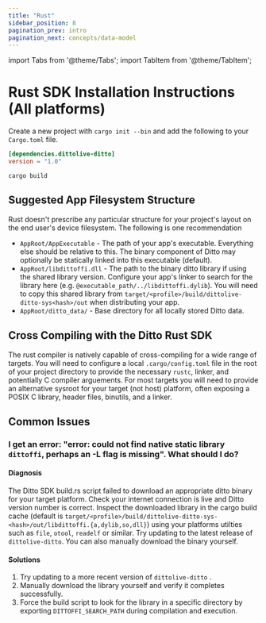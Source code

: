 ```yaml
---
title: "Rust"
sidebar_position: 8
pagination_prev: intro
pagination_next: concepts/data-model
---
```


import Tabs from '@theme/Tabs';
import TabItem from '@theme/TabItem';

# Rust SDK Installation Instructions (All platforms)

Create a new project with `cargo init --bin` and add the following to your `Cargo.toml` file.

```toml
[dependencies.dittolive-ditto]
version = "1.0"
```

```console
cargo build
```

## Suggested App Filesystem Structure

Rust doesn't prescribe any particular structure for your project's layout on the end user's device filesystem. The following is one recommendation

* `AppRoot/AppExecutable` - The path of your app's executable. Everything else should be relative to this. The binary component of Ditto may optionally be statically linked into this executable (default).
* `AppRoot/libdittoffi.dll` -  The path to the binary ditto library if using the shared library version. Configure your app's linker to search for the library here (e.g. `@executable_path/../libdittoffi.dylib`). You will need to copy this shared library from `target/<profile>/build/dittolive-ditto-sys<hash>/out` when distributing your app.
* `AppRoot/ditto_data/` - Base directory for all locally stored Ditto data.


## Cross Compiling with the Ditto Rust SDK

The rust compiler is natively capable of cross-compiling for a wide range of targets. You will need to configure a local `.cargo/config.toml` file in the root of your project directory to provide the necessary `rustc`, linker, and potentially C compiler arguements. For most targets you will need to provide an alternative sysroot for your target (not host) platform, often exposing a POSIX C library, header files, binutils, and a linker.

## Common Issues

### I get an error: "error: could not find native static library `dittoffi`, perhaps an -L flag is missing". What should I do?

#### Diagnosis
The Ditto SDK build.rs script failed to download an appropriate ditto binary for your target platform. Check your internet connection is live and Ditto version number is correct. Inspect the downloaded library in the cargo build cache (default is `target/<profile>/build/dittolive-ditto-sys-<hash>/out/libdittoffi.{a,dylib,so,dll}`) using your platforms utilties such as `file`, `otool`, `readelf` or similar. Try updating to the latest release of `dittolive-ditto`. You can also manually download the binary yourself.

#### Solutions

1. Try updating to a more recent version of `dittolive-ditto` .
2. Manually download the library yourself and verify it completes successfully.
3. Force the build script to look for the library in a specific directory by exporting `DITTOFFI_SEARCH_PATH` during compilation and execution.
